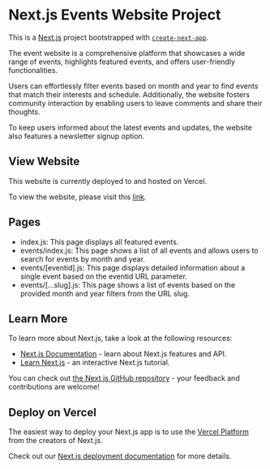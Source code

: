 # Next.js Events Website Project

This is a [Next.js](https://nextjs.org/) project bootstrapped with [`create-next-app`](https://github.com/vercel/next.js/tree/canary/packages/create-next-app).

The event website is a comprehensive platform that showcases a wide range of events, highlights featured events, and offers user-friendly functionalities. 

Users can effortlessly filter events based on month and year to find events that match their interests and schedule. Additionally, the website fosters community interaction by enabling users to leave comments and share their thoughts. 

To keep users informed about the latest events and updates, the website also features a newsletter signup option.

## View Website

This website is currently deployed to and hosted on Vercel.

To view the website, please visit this [link](https://next-js-events-website.vercel.app/).

## Pages

- index.js: This page displays all featured events.
- events/index.js: This page shows a list of all events and allows users to search for events by month and year.
- events/[eventid].js: This page displays detailed information about a single event based on the eventid URL parameter.
- events/[...slug].js: This page shows a list of events based on the provided month and year filters from the URL slug.

## Learn More

To learn more about Next.js, take a look at the following resources:

- [Next.js Documentation](https://nextjs.org/docs) - learn about Next.js features and API.
- [Learn Next.js](https://nextjs.org/learn) - an interactive Next.js tutorial.

You can check out [the Next.js GitHub repository](https://github.com/vercel/next.js/) - your feedback and contributions are welcome!

## Deploy on Vercel

The easiest way to deploy your Next.js app is to use the [Vercel Platform](https://vercel.com/new?utm_medium=default-template&filter=next.js&utm_source=create-next-app&utm_campaign=create-next-app-readme) from the creators of Next.js.

Check out our [Next.js deployment documentation](https://nextjs.org/docs/deployment) for more details.

